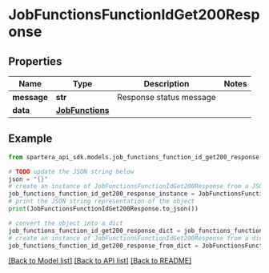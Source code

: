 # JobFunctionsFunctionIdGet200Response


## Properties

Name | Type | Description | Notes
------------ | ------------- | ------------- | -------------
**message** | **str** | Response status message | 
**data** | [**JobFunctions**](JobFunctions.md) |  | 

## Example

```python
from spartera_api_sdk.models.job_functions_function_id_get200_response import JobFunctionsFunctionIdGet200Response

# TODO update the JSON string below
json = "{}"
# create an instance of JobFunctionsFunctionIdGet200Response from a JSON string
job_functions_function_id_get200_response_instance = JobFunctionsFunctionIdGet200Response.from_json(json)
# print the JSON string representation of the object
print(JobFunctionsFunctionIdGet200Response.to_json())

# convert the object into a dict
job_functions_function_id_get200_response_dict = job_functions_function_id_get200_response_instance.to_dict()
# create an instance of JobFunctionsFunctionIdGet200Response from a dict
job_functions_function_id_get200_response_from_dict = JobFunctionsFunctionIdGet200Response.from_dict(job_functions_function_id_get200_response_dict)
```
[[Back to Model list]](../README.md#documentation-for-models) [[Back to API list]](../README.md#documentation-for-api-endpoints) [[Back to README]](../README.md)


